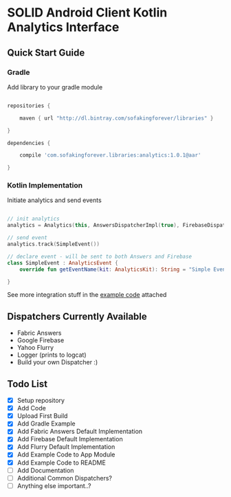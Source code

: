 # SOLID Android Client Kotlin Analytics Interface


## Quick Start Guide

### Gradle
Add library to your gradle module

```gradle

repositories {

    maven { url "http://dl.bintray.com/sofakingforever/libraries" }

}

dependencies {

    compile 'com.sofakingforever.libraries:analytics:1.0.1@aar'

}
```

### Kotlin Implementation
Initiate analytics and send events

```kotlin

// init analytics
analytics = Analytics(this, AnswersDispatcherImpl(true), FirebaseDispatcherImpl(true))

// send event
analytics.track(SimpleEvent())

// declare event - will be sent to both Answers and Firebase
class SimpleEvent : AnalyticsEvent {
    override fun getEventName(kit: AnalyticsKit): String = "Simple Event"

}

```

See more integration stuff in the [example code](https://github.com/sofakingforever/kotlin-analytics/tree/master/app/src/main/java/com/sofakingforever/example) attached

## Dispatchers Currently Available
* Fabric Answers
* Google Firebase
* Yahoo Flurry
* Logger (prints to logcat)
* Build your own Dispatcher :)

## Todo List

- [x] Setup repository
- [x] Add Code
- [x] Upload First Build
- [x] Add Gradle Example
- [x] Add Fabric Answers Default Implementation
- [x] Add Firebase Default Implementation
- [x] Add Flurry Default Implementation
- [x] Add Example Code to App Module
- [x] Add Example Code to README
- [ ] Add Documentation
- [ ] Additional Common Dispatchers?
- [ ] Anything else important..?
